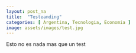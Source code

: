 ```yaml
---
layout: post_na
title:  "Testeanding"
categories: [ Argentina, Tecnologia, Economia ]
image: assets/images/test.jpg
---
```


Esto no es nada mas que un test
